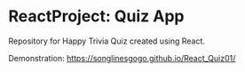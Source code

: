 # ReactProject: Quiz App
Repository for Happy Trivia Quiz created using React.

Demonstration: 
https://songlinesgogo.github.io/React_Quiz01/
